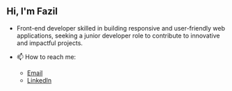 ## Hi, I'm Fazil
- Front-end developer skilled in building responsive and user-friendly web applications, seeking a junior
developer role to contribute to innovative and impactful projects.
  
- 📫 How to reach me:
  - [Email](mailto:mdismailfazil56.jy@gmail.com)
  - [LinkedIn](https://www.linkedin.com/in/mohamed-ismail-fazil-kj/)
